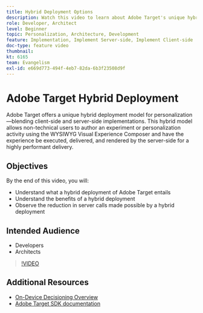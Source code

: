 ```yaml
---
title: Hybrid Deployment Options
description: Watch this video to learn about Adobe Target's unique hybrid deployment model for personalization—blending client-side and server-side implementations.
role: Developer, Architect
level: Beginner
topic: Personalization, Architecture, Development
feature: Implementation, Implement Server-side, Implement Client-side
doc-type: feature video
thumbnail:
kt: 6165
team: Evangelism
exl-id: e669d773-494f-4eb7-82da-6b3f23508d9f
---
```

# Adobe Target Hybrid Deployment

Adobe Target offers a unique hybrid deployment model for personalization—blending client-side and server-side implementations. This hybrid model allows non-technical users to author an experiment or personalization activity using the WYSIWYG Visual Experience Composer and have the experience be executed, delivered, and rendered by the server-side for a highly performant delivery. 

## Objectives

By the end of this video, you will:

* Understand what a hybrid deployment of Adobe Target entails
* Understand the benefits of a hybrid deployment
* Observe the reduction in server calls made possible by a hybrid deployment

## Intended Audience

* Developers
* Architects

>[!VIDEO](https://video.tv.adobe.com/v/41698/?quality=12)

## Additional Resources

* [On-Device Decisioning Overview](https://experienceleague.adobe.com/docs/target-learn/tutorials/implementation/on-device-decisioning-overview.html?lang=en#implementation)
* [Adobe Target SDK documentation](https://adobetarget-sdks.gitbook.io/docs/on-device-decisioning/introduction-to-on-device-decisioning)
